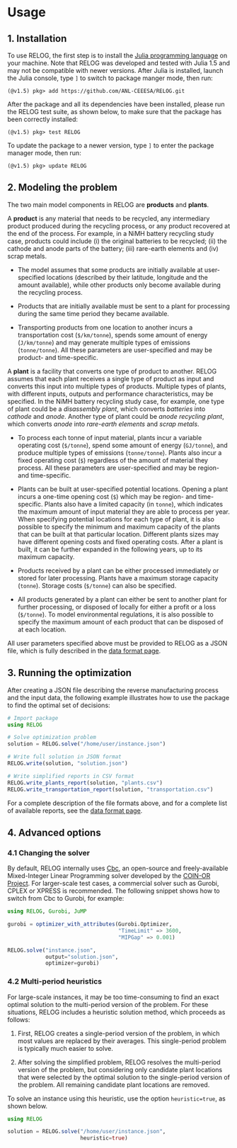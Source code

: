 Usage
=====

## 1. Installation

To use RELOG, the first step is to install the [Julia programming language](https://julialang.org/) on your machine. Note that RELOG was developed and tested with Julia 1.5 and may not be compatible with newer versions. After Julia is installed, launch the Julia console, type `]` to switch to package manger mode, then run:

```text
(@v1.5) pkg> add https://github.com/ANL-CEEESA/RELOG.git
```

After the package and all its dependencies have been installed, please run the RELOG test suite, as shown below, to make sure that the package has been correctly installed:

```text
(@v1.5) pkg> test RELOG
```

To update the package to a newer version, type `]` to enter the package manager mode, then run:

```text
(@v1.5) pkg> update RELOG
```

## 2. Modeling the problem

The two main model components in RELOG are **products** and **plants**.

A **product** is any material that needs to be recycled, any intermediary product produced during the recycling process, or any product recovered at the end of the process. For example, in a NiMH battery recycling study case, products could include (i) the original batteries to be recycled; (ii) the cathode and anode parts of the battery; (iii) rare-earth elements and (iv) scrap metals.

* The model assumes that some products are initially available at user-specified locations (described by their latitude, longitude and the amount available), while other products only become available during the recycling process.

* Products that are initially available must be sent to a plant for processing during the same time period they became available.

* Transporting products from one location to another incurs a transportation cost (`$/km/tonne`), spends some amount of energy (`J/km/tonne`) and may generate multiple types of emissions (`tonne/tonne`). All these parameters are user-specified and may be product- and time-specific.

A **plant** is a facility that converts one type of product to another. RELOG assumes that each plant receives a single type of product as input and converts this input into multiple types of products. Multiple types of plants, with different inputs, outputs and performance characteristics, may be specified. In the NiMH battery recycling study case, for example, one type of plant could be a *disassembly plant*, which converts *batteries* into *cathode* and *anode*. Another type of plant could be *anode recycling plant*, which converts *anode* into *rare-earth elements* and *scrap metals*.

* To process each tonne of input material, plants incur a variable operating cost (`$/tonne`), spend some amount of energy (`GJ/tonne`), and produce multiple types of emissions (`tonne/tonne`). Plants also incur a fixed operating cost (`$`) regardless of the amount of material they process. All these parameters are user-specified and may be region- and time-specific.

* Plants can be built at user-specified potential locations. Opening a plant incurs a one-time opening cost (`$`) which may be region- and time-specific. Plants also have a limited capacity (in `tonne`), which indicates the maximum amount of input material they are able to process per year. When specifying potential locations for each type of plant, it is also possible to specify the minimum and maximum capacity of the plants that can be built at that particular location. Different plants sizes may have different opening costs and fixed operating costs. After a plant is built, it can be further expanded in the following years, up to its maximum capacity.

* Products received by a plant can be either processed immediately or stored for later processing. Plants have a maximum storage capacity (`tonne`). Storage costs (`$/tonne`) can also be specified.

* All products generated by a plant can either be sent to another plant for further processing, or disposed of locally for either a profit or a loss (`$/tonne`). To model environmental regulations, it is also possible to specify the maximum amount of each product that can be disposed of at each location.

All user parameters specified above must be provided to RELOG as a JSON file, which is fully described in the [data format page](format.md).

## 3. Running the optimization

After creating a JSON file describing the reverse manufacturing process and the input data, the following example illustrates how to use the package to find the optimal set of decisions:

```julia
# Import package
using RELOG

# Solve optimization problem
solution = RELOG.solve("/home/user/instance.json")

# Write full solution in JSON format
RELOG.write(solution, "solution.json")

# Write simplified reports in CSV format
RELOG.write_plants_report(solution, "plants.csv")
RELOG.write_transportation_report(solution, "transportation.csv")
```

For a complete description of the file formats above, and for a complete list of available reports, see the [data format page](format.md).

## 4. Advanced options

### 4.1 Changing the solver

By default, RELOG internally uses [Cbc](https://github.com/coin-or/Cbc), an open-source and freely-available Mixed-Integer Linear Programming solver developed by the [COIN-OR Project](https://www.coin-or.org/). For larger-scale test cases, a commercial solver such as Gurobi, CPLEX or XPRESS is recommended. The following snippet shows how to switch from Cbc to Gurobi, for example:

```julia
using RELOG, Gurobi, JuMP

gurobi = optimizer_with_attributes(Gurobi.Optimizer,
                                   "TimeLimit" => 3600,
                                   "MIPGap" => 0.001)

RELOG.solve("instance.json",
            output="solution.json",
            optimizer=gurobi)
```

### 4.2 Multi-period heuristics

For large-scale instances, it may be too time-consuming to find an exact optimal solution to the multi-period version of the problem. For these situations, RELOG includes a heuristic solution method, which proceeds as follows:

1. First, RELOG creates a single-period version of the problem, in which most values are replaced by their averages. This single-period problem is typically much easier to solve.

2. After solving the simplified problem, RELOG resolves the multi-period version of the problem, but considering only candidate plant locations that were selected by the optimal solution to the single-period version of the problem. All remaining candidate plant locations are removed.

To solve an instance using this heuristic, use the option `heuristic=true`, as shown below.

```julia
using RELOG

solution = RELOG.solve("/home/user/instance.json",
                       heuristic=true)
```
